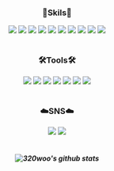 <div align="center"><h3>🧠Skils🧠</h3></div>
<div align="center">
<img src="https://img.shields.io/badge/Java 11/12-007396?style=flat-square&logo=Java&logoColor=white"/>
<img src="https://img.shields.io/badge/Spring-6DB33F?style=flat-square&logo=Spring&logoColor=white"/>
<img src="https://img.shields.io/badge/SpringBoot-6DB33F?style=flat-square&logo=Spring Boot&logoColor=white"/>
<img src="https://img.shields.io/badge/Vue.js-007396?style=flat-square&logo=vue.js&logoColor=white"/>
<img src="https://img.shields.io/badge/Vuetify-1867C0?style=flat-square&logo=Vuetify&logoColor=white"/>
<img src="https://img.shields.io/badge/HTML5-E34F26?style=flat-square&logo=HTML5&logoColor=white"/>
<img src="https://img.shields.io/badge/JavaScript-F7DF1E?style=flat-square&logo=JavaScript&logoColor=white"/>
<img src="https://img.shields.io/badge/CSS3-1572B6?style=flat-square&logo=CSS3&logoColor=white"/>
<img src="https://img.shields.io/badge/Bootstrap-7952B3?style=flat-square&logo=Bootstrap&logoColor=white"/>
<img src="https://img.shields.io/badge/MySQL-4479A1?style=flat-square&logo=MySQL&logoColor=white"/>
</div>

<br/>

<div align="center"><h3>🛠️Tools🛠️</h3></div>
<div align="center">
<img src="https://img.shields.io/badge/Eclipse IDE-2C2255?style=flat-square&logo=Eclipse IDE&logoColor=white"/>
<img src="https://img.shields.io/badge/Postman-FF6C37?style=flat-square&logo=Postman&logoColor=white"/>
<img src="https://img.shields.io/badge/swagger-85EA2D?style=flat-square&logo=swagger&logoColor=white"/>
<img src="https://img.shields.io/badge/Viusal Studio Code-007ACC?style=flat-square&logo=Visual Studio Code&logoColor=white"/>
<img src="https://img.shields.io/badge/Jira-0052CC?style=flat-square&logo=Jira Software&logoColor=white"/>
<img src="https://img.shields.io/badge/Git-F05032?style=flat-square&logo=Git&logoColor=white"/>
<img src="https://img.shields.io/badge/GitHub-181717?style=flat-square&logo=GitHub&logoColor=white"/> 
</div>

<br/>

<div align="center"><h3>☁️SNS☁️</h3></div>
<div align="center">
<a href="https://www.instagram.com/320woo/" target="_blank"><img src="https://img.shields.io/badge/Instagram-E4405F?style=flat-square&logo=Instagram&logoColor=white"/></a> <a href="https://www.instagram.com/320woo/" target="_blank"><img src="https://img.shields.io/badge/Portfolio-000000?style=flat-square&logo=Notion&logoColor=white"/></a>
</div>

<br/>

<div align="center"><h5>
  
![320woo's github stats](https://github-readme-stats.vercel.app/api?username=320woo&show_icons=true)
  
  </h5><div align="center">
